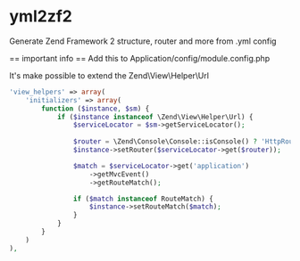 yml2zf2
=======

Generate Zend Framework 2 structure, router and more from .yml config


== important info ==
Add this to Application/config/module.config.php

It's make possible to extend the Zend\View\Helper\Url 

```php
'view_helpers' => array(
    'initializers' => array(
        function ($instance, $sm) {
            if ($instance instanceof \Zend\View\Helper\Url) {
                $serviceLocator = $sm->getServiceLocator();
                
                $router = \Zend\Console\Console::isConsole() ? 'HttpRouter' : 'Router';
                $instance->setRouter($serviceLocator->get($router));

                $match = $serviceLocator->get('application')
                    ->getMvcEvent()
                    ->getRouteMatch();

                if ($match instanceof RouteMatch) {
                    $instance->setRouteMatch($match);
                }
            }
        }
    )
),
```
